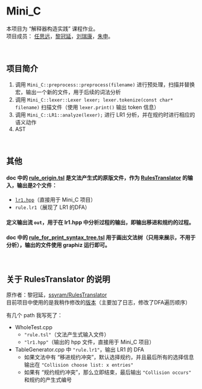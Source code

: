 # Mini_C

本项目为 “解释器构造实践” 课程作业。  
项目成员： [任思远](https://github.com/rsy56640)，[黎冠延](https://github.com/ssyram)，[刘瑞康](https://github.com/Endless-Fighting)，[朱申](https://github.com/Evan-Choo)。  


&nbsp;   
## 项目简介

1. 调用 `Mini_C::preprocess::preprocess(filename)` 进行预处理，扫描并替换宏，输出一个新的文件，用于后续的词法分析
2. 调用 `Mini_C::lexer::Lexer lexer; lexer.tokenize(const char* filename)` 扫描文件（使用 `lexer.print()` 输出 token 信息）
3. 调用 `Mini_C::LR1::analyze(lexer);` 进行 LR1 分析，并在规约时进行相应的语义动作
4. AST


&nbsp;   
## 其他

#### doc 中的 [rule_origin.tsl](https://github.com/rsy56640/Mini_C/blob/interpreter/doc/rule_origin.tsl) 是文法产生式的原版文件，作为 [RulesTranslator](https://github.com/rsy56640/RulesTranslator) 的输入，输出是2个文件：

- [`lr1.hpp`](https://github.com/rsy56640/Mini_C/blob/interpreter/src/lr1.hpp)（直接用于 Mini_C 项目）
- `rule.lr1`（展现了 LR1 的DFA）

#### 定义输出流 `out`，用于在 lr1.hpp 中分析过程的输出，即输出移进和规约的过程。

#### doc 中的 [rule_for_print_syntax_tree.tsl](https://github.com/rsy56640/Mini_C/blob/interpreter/doc/rule_for_print_syntax_tree.tsl) 用于画出文法树（只用来展示，不用于分析），输出的文件使用 graphiz 运行即可。


&nbsp;   
## 关于 RulesTranslator 的说明

原作者：黎冠延，[ssyram/RulesTranslator](https://github.com/ssyram/RulesTranslator)   
目前项目中使用的是我稍作修改的[版本](https://github.com/rsy56640/RulesTranslator)（主要加了日志，修改了DFA遍历顺序）   

有几个 path 我写死了：

- WholeTest.cpp
  - `"rule.tsl"`（文法产生式输入文件）
  - `"lr1.hpp"`（输出的 hpp 文件，直接用于 Mini_C 项目）
- TableGenerator.cpp 中 `"rule.lr1"`，输出 LR1 的 DFA
  - 如果文法中有 “移进规约冲突”，默认选择规约，并且最后所有的选择信息输出在 `"Collision choose list: x entries"`
  - 如果有 “规约规约冲突”，那么立即结束，最后输出 `"Collision occurs"` 和规约的产生式编号
